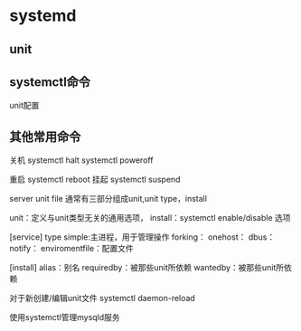 
# systemd




## unit



## systemctl命令




unit配置




## 其他常用命令

关机
	systemctl halt
	systemctl poweroff
	
重启
	systemctl reboot
挂起
	systemctl suspend
	
	




server unit file
通常有三部分组成unit,unit type，install

unit：定义与unit类型无关的通用选项，
install：systemctl enable/disable 选项

[service]
type
	simple:主进程，用于管理操作
	forking：
	onehost：
	dbus：
	notify：
enviromentfile：配置文件

[install]
alias：别名
requiredby：被那些unit所依赖
wantedby：被那些unit所依赖
	


对于新创建/编辑unit文件
systemctl daemon-reload


使用systemctl管理mysqld服务


